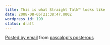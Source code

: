 ```yaml
---
title: This is what Straight Talk™ looks like
date: 2008-08-05T21:38:47.000Z
wordpress_id: 199
status: draft
---
```


[Posted by email](http://posterous.com) from [pascalpp's posterous](http://pascalpp.posterous.com/this-is-what-straight-talk-loo)


